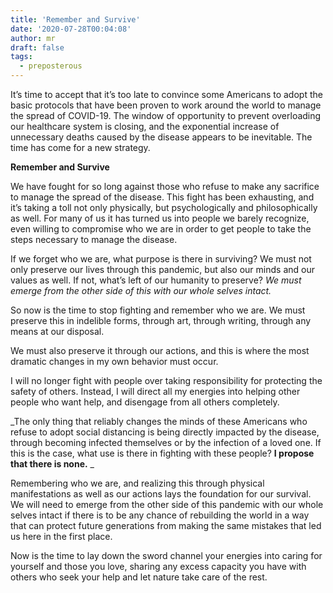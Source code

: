 ```yaml
---
title: 'Remember and Survive'
date: '2020-07-28T00:04:08'
author: mr
draft: false
tags:
  - preposterous
---
```

It’s time to accept that it’s too late to convince some Americans to adopt the
basic protocols that have been proven to work around the world to manage the
spread of COVID-19. The window of opportunity to prevent overloading our
healthcare system is closing, and the exponential increase of unnecessary
deaths caused by the disease appears to be inevitable. The time has come for a
new strategy.

  

**Remember and Survive**

  

We have fought for so long against those who refuse to make any sacrifice to
manage the spread of the disease. This fight has been exhausting, and it’s
taking a toll not only physically, but psychologically and philosophically as
well. For many of us it has turned us into people we barely recognize, even
willing to compromise who we are in order to get people to take the steps
necessary to manage the disease.

  

If we forget who we are, what purpose is there in surviving? We must not only
preserve our lives through this pandemic, but also our minds and our values as
well. If not, what’s left of our humanity to preserve? _We must emerge from
the other side of this with our whole selves intact._  

  

So now is the time to stop fighting and remember who we are. We must preserve
this in indelible forms, through art, through writing, through any means at
our disposal.

  

We must also preserve it through our actions, and this is where the most
dramatic changes in my own behavior must occur.

  

I will no longer fight with people over taking responsibility for protecting
the safety of others. Instead, I will direct all my energies into helping
other people who want help, and disengage from all others completely.

  

_The only thing that reliably changes the minds of these Americans who refuse
to adopt social distancing is being directly impacted by the disease, through
becoming infected themselves or by the infection of a loved one. If this is
the case, what use is there in fighting with these people? **I propose that
there is none.** _  

  

Remembering who we are, and realizing this through physical manifestations as
well as our actions lays the foundation for our survival. We will need to
emerge from the other side of this pandemic with our whole selves intact if
there is to be any chance of rebuilding the world in a way that can protect
future generations from making the same mistakes that led us here in the first
place.

  

Now is the time to lay down the sword channel your energies into caring for
yourself and those you love, sharing any excess capacity you have with others
who seek your help and let nature take care of the rest.


